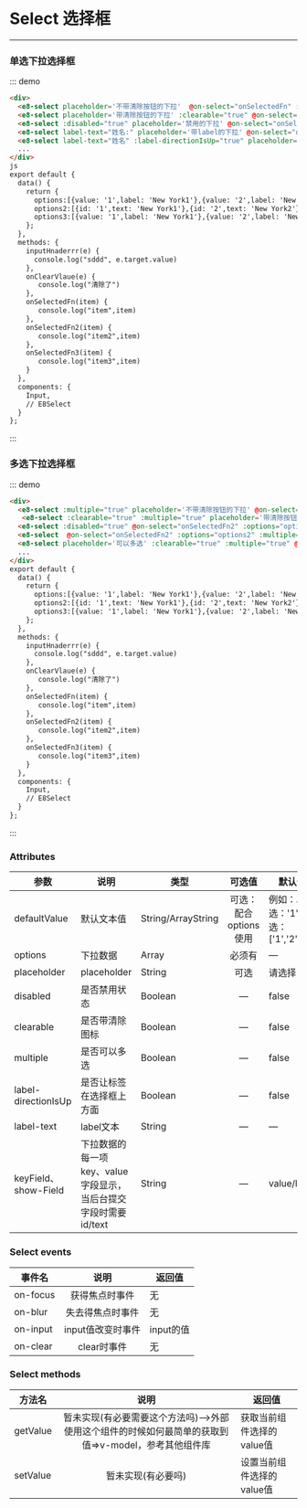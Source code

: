 # Select 选择框
----
### 单选下拉选择框

<script>
  //验证例子组件的可用性  如果这里不引入组件与定义事件 直接使用的话 事件会失效(尤其是组件里还有子组件的时候)
import Input from '../../packages/input';
import E8Select from '../../packages/select';
export default {
  data() {
    return {
      options:[{value: '1',label: 'New York1'},{value: '2',label: 'New York2'},],
      options2:[{id: '1',text: 'New York1'},{id: '2',text: 'New York2'},{id: '3',text: 'New York3'},{id: '4',text: 'New York5'},],
      options3:[{value: '1',label: 'New York1'},{value: '2',label: 'New York2'},{value: '3',label: 'New York3'},{value: '4',label: 'New York2'},{value: '5',label: 'New York3'},{value: '6',label: 'New York3'},{value: '7',label: 'New York7'},{value: '8',label: 'New York3'}],
      options4:[{id: '1',text: 'New York1'},{id: '2',text: 'New York2'},{id: '3',text: 'New York3'},{id: '4',text: 'New York5'},],
      options6:[{value: '1',label: 'New York1'},{value: '2',label: 'New York2'},],
      defaultValue1: '1',
      defaultValue2: ['1','2']
    };
  },
  methods: {
    inputHnaderrr(e) {
      console.log("sddd", e.target.value)
    },
    onClearVlaue(e) {
       console.log("清除了")
    },
    onSelectedFn(item) {
      //  console.log("item",item)
    },
    onSelectedFn2(item) {
      //  console.log("item2",item)
    },
    onSelectedFn3(item) {
      //  console.log("item3",item)
    }
  },
  components: {
    Input,
    // E8Select
  }
};
</script>

<div class="demo-block">
  <div>
    <e8-select placeholder='不带清除按钮的下拉'  @on-select="onSelectedFn" :options="options6" :defaultValue="defaultValue1"></e8-select>
  </div>
  <div class="m-10">
    <e8-row  type="flex" justify="space-between">
      <e8-select placeholder='有默认文本的下拉' :clearable="true" @on-select="onSelectedFn" :options="options" ></e8-select>
    </e8-row>
  </div>
  <div class="m-10">
    <e8-row  type="flex" justify="space-between">
      <e8-select placeholder='带清除按钮的下拉' :clearable="true" @on-select="onSelectedFn" :options="options"></e8-select>
    </e8-row>
  </div>
  <div class="m-10">
    <e8-row  type="flex" justify="space-between">
      <e8-select :disabled="true" placeholder='禁用的下拉' @on-select="onSelectedFn2" :options="options2" key-field="id" show-field="text"></e8-select>
    </e8-row>
  </div>
  <div class="m-10">
    <e8-row  type="flex" justify="space-between">
      <e8-select label-text="姓名:" placeholder='带label的下拉' @on-select="onSelectedFn2" :options="options2" key-field="id" show-field="text"></e8-select>
    </e8-row>
  </div>
  <div class="m-10">
    <e8-row  type="flex" justify="space-between">
      <e8-select label-text="姓名" :label-directionIsUp="true" placeholder='label在上方的下拉' @on-select="onSelectedFn2" :options="options2" key-field="id" show-field="text"></e8-select>
    </e8-row>

  </div>
</div>

::: demo
```html
<div>
  <e8-select placeholder='不带清除按钮的下拉'  @on-select="onSelectedFn" :options="options"></e8-select>
  <e8-select placeholder='带清除按钮的下拉' :clearable="true" @on-select="onSelectedFn" :options="options"></e8-select>
  <e8-select :disabled="true" placeholder='禁用的下拉' @on-select="onSelectedFn2" :options="options2" key-field="id" show-Field="text"></e8-select>
  <e8-select label-text="姓名:" placeholder='带label的下拉' @on-select="onSelectedFn2" :options="options2" key-field="id" show-Field="text"></e8-select>
  <e8-select label-text="姓名" :label-directionIsUp="true" placeholder='label在上方的下拉' @on-select="onSelectedFn2" :options="options2" key-field="id" show-Field="text"></e8-select>
  ...
</div>
js
export default {
  data() {
    return {
      options:[{value: '1',label: 'New York1'},{value: '2',label: 'New York2'},],
      options2:[{id: '1',text: 'New York1'},{id: '2',text: 'New York2'},{id: '3',text: 'New York3'},{id: '4',text: 'New York5'},],
      options3:[{value: '1',label: 'New York1'},{value: '2',label: 'New York2'},{value: '3',label: 'New York3'},{value: '4',label: 'New York2'},{value: '5',label: 'New York3'},{value: '6',label: 'New York3'},{value: '7',label: 'New York7'},{value: '8',label: 'New York3'}]
    };
  },
  methods: {
    inputHnaderrr(e) {
      console.log("sddd", e.target.value)
    },
    onClearVlaue(e) {
       console.log("清除了")
    },
    onSelectedFn(item) {
       console.log("item",item)
    },
    onSelectedFn2(item) {
       console.log("item2",item)
    },
    onSelectedFn3(item) {
       console.log("item3",item)
    }
  },
  components: {
    Input,
    // E8Select
  }
};
```
:::

### 多选下拉选择框
<div class="demo-block">
  <div class="m-10">
    <e8-row  type="flex" justify="space-between">
      <e8-select :multiple="true" placeholder='不带清除按钮的下拉' @on-select="onSelectedFn2" :options="options" ></e8-select>
    </e8-row>
  </div>
  <div class="m-10">
    <e8-row  type="flex" justify="space-between">
      <e8-select :multiple="true" placeholder='不带清除按钮的下拉' @on-select="onSelectedFn2" :options="options4" key-field="id" show-field="text" :defaultValue="defaultValue2"></e8-select>
    </e8-row>
  </div>
  
  <div class="m-10">
    <e8-row  type="flex" justify="space-between">
      <e8-select :clearable="true" :multiple="true" placeholder='带清除按钮的下拉' @on-select="onSelectedFn2" :options="options" ></e8-select>
    </e8-row>
  </div>
   <div class="m-10">
      <e8-select :disabled="true" @on-select="onSelectedFn2" :options="options2" key-field="id" show-field="text"></e8-select>
  </div>
   <div class="m-10">
      <e8-select  @on-select="onSelectedFn2" :options="options2" :multiple="true" key-field="id" show-field="text"></e8-select>
  </div>
  <div class="m-10">
      <e8-select placeholder='可以多选' :clearable="true" :multiple="true" @on-select="onSelectedFn3" :options="options3"></e8-select>
  </div>
  <div class="m-10">
   <e8-row  type="flex" justify="space-between">
       <e8-col :span="6">
           <e8-select placeholder='可以多选' :clearable="true" :multiple="true" @on-select="onSelectedFn3" :options="options3"></e8-select>
       </e8-col>
       <e8-col :span="6">
           <e8-select placeholder='可以多选' :clearable="true" :multiple="true" @on-select="onSelectedFn3" :options="options3"></e8-select>
       </e8-col>
        <e8-col :span="6">
           <e8-select placeholder='可以多选' :clearable="true" :multiple="true" @on-select="onSelectedFn3" :options="options3"></e8-select>
       </e8-col>
        <e8-col :span="3">
           <e8-select placeholder='可以多选' :clearable="true" :multiple="true" @on-select="onSelectedFn3" :options="options3"></e8-select>
       </e8-col>
  </e8-row>
  </div>
   <div class="m-10">
    <e8-row  type="flex" justify="space-between">
        <e8-col :span="12">
            <e8-select placeholder='可以多选' :clearable="true" :multiple="true" @on-select="onSelectedFn3" :options="options3"></e8-select>
        </e8-col>
        <e8-col :span="6">
            <e8-select placeholder='可以多选' :clearable="true" :multiple="true" @on-select="onSelectedFn3" :options="options3"></e8-select>
        </e8-col>
    </e8-row>
  </div>
</div>

::: demo
```html
<div>
  <e8-select :multiple="true" placeholder='不带清除按钮的下拉' @on-select="onSelectedFn2" :options="options" defaultValue="2"></e8-select>
   <e8-select :clearable="true" :multiple="true" placeholder='带清除按钮的下拉' @on-select="onSelectedFn2" :options="options" ></e8-select>
  <e8-select :disabled="true" @on-select="onSelectedFn2" :options="options2" key-field="id" show-field="text"></e8-select>
  <e8-select  @on-select="onSelectedFn2" :options="options2" :multiple="true" key-field="id" show-field="text"></e8-select>
  <e8-select placeholder='可以多选' :clearable="true" :multiple="true" @on-select="onSelectedFn3" :options="options3"></e8-select>
  ...
</div>
export default {
  data() {
    return {
      options:[{value: '1',label: 'New York1'},{value: '2',label: 'New York2'},],
      options2:[{id: '1',text: 'New York1'},{id: '2',text: 'New York2'},{id: '3',text: 'New York3'},{id: '4',text: 'New York5'},],
      options3:[{value: '1',label: 'New York1'},{value: '2',label: 'New York2'},{value: '3',label: 'New York3'},{value: '4',label: 'New York2'},{value: '5',label: 'New York3'},{value: '6',label: 'New York3'},{value: '7',label: 'New York7'},{value: '8',label: 'New York3'}]
    };
  },
  methods: {
    inputHnaderrr(e) {
      console.log("sddd", e.target.value)
    },
    onClearVlaue(e) {
       console.log("清除了")
    },
    onSelectedFn(item) {
       console.log("item",item)
    },
    onSelectedFn2(item) {
       console.log("item2",item)
    },
    onSelectedFn3(item) {
       console.log("item3",item)
    }
  },
  components: {
    Input,
    // E8Select
  }
};
```
:::

### Attributes

| 参数      | 说明    | 类型      |可选值       | 默认值   |
|---------- |-------- |---------- |:----------:|-------- |
| defaultValue  |默认文本值 | String/ArrayString  |  可选：配合options使用  |  例如：单选：'1',多选：['1','2']  |
| options  |下拉数据 | Array   |  必须有  |  —  |
| placeholder  |placeholder | String   |  可选  |  请选择  |
| disabled  | 是否禁用状态    | Boolean   | —   | false   |
| clearable  |是否带清除图标 | Boolean   |  —  |  false  |
| multiple  |是否可以多选 | Boolean   |  —  |  false  |
| label-directionIsUp  |是否让标签在选择框上方面 | Boolean   |  —  |  false   |
| label-text  |label文本 | String   |  —  |  —   |
| keyField、show-Field  |下拉数据的每一项key、value字段显示，当后台提交字段时需要id/text | String   |  —  |  value/label   |




### Select events


| 事件名      | 说明    | 返回值      |
|---------- |:--------:|---------- |
| on-focus  |获得焦点时事件 | 无   | 
| on-blur  |失去得焦点时事件 | 无   | 
| on-input  |input值改变时事件 | input的值   | 
| on-clear  |clear时事件 | 无   | 

### Select methods

| 方法名      | 说明    | 返回值      |
|---------- |:--------:|---------- |
| getValue  |暂未实现(有必要需要这个方法吗)-->外部使用这个组件的时候如何最简单的获取到值=>v-model，参考其他组件库 | 获取当前组件选择的value值   | 
| setValue  |暂未实现(有必要吗) | 设置当前组件选择的value值   | 

<!-- 外部使用这个组件的时候如何获取到值=>v-model，参考其他组件库  https://fatge.xyz/blog/juejin-example-3#/Date-picker 
组件内部使用 model: {
    prop: "value",
    event: "input"
  },
-->